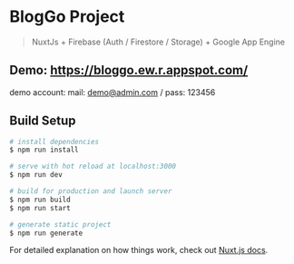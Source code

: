 # BlogGo Project

> NuxtJs + Firebase (Auth / Firestore / Storage) + Google App Engine

## Demo: https://bloggo.ew.r.appspot.com/
demo account: mail: demo@admin.com / pass: 123456

## Build Setup

``` bash
# install dependencies
$ npm run install

# serve with hot reload at localhost:3000
$ npm run dev

# build for production and launch server
$ npm run build
$ npm run start

# generate static project
$ npm run generate
```

For detailed explanation on how things work, check out [Nuxt.js docs](https://nuxtjs.org).
